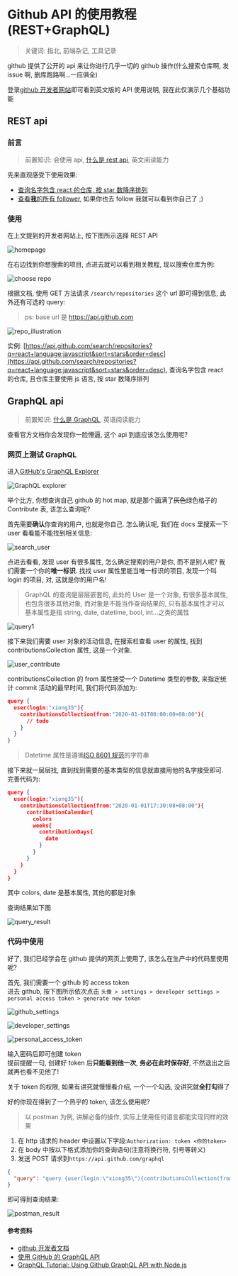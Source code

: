 # Github API 的使用教程(REST+GraphQL)

> 关键词: 指北, 前端杂记, 工具记录

github 提供了公开的 api 来让你进行几乎一切的 github 操作(什么搜索仓库啊, 发 issue 啊, 删库跑路啊...一应俱全)

登录[github 开发者网站](https://developer.github.com/)即可看到英文版的 API 使用说明, 我在此仅演示几个基础功能

## REST api

### 前言

> 前置知识: 会使用 api, [什么是 rest api](https://blog.csdn.net/D_R_L_T/article/details/82562902), 英文阅读能力

先来直观感受下使用效果:

- [查询名字包含 react 的仓库, 按 star 数降序排列](https://api.github.com/search/repositories?q=react&sort=stars&order=desc)
- [查看**我**的所有 follower](https://api.github.com/users/xiong35/followers), 如果你也去 follow 我就可以看到你自己了 ;)

### 使用

在上文提到的开发者网站上, 按下图所示选择 REST API

![homepage](https://s1.ax1x.com/2020/06/30/N5jTAJ.png)

在右边找到你想搜索的项目, 点进去就可以看到相关教程, 现以搜索仓库为例:

![choose repo](https://s1.ax1x.com/2020/06/30/N5jq91.png)

根据文档, 使用 GET 方法请求 `/search/repositories` 这个 url 即可得到信息, 此外还有可选的 query:

> ps: base url 是 https://api.github.com

![repo_illustration](https://s1.ax1x.com/2020/06/30/N5jxBD.png)

实例: [https://api.github.com/search/repositories?q=react+language:javascript&sort=stars&order=desc](https://api.github.com/search/repositories?q=react+language:javascript&sort=stars&order=desc), 查询名字包含 react 的仓库, 且仓库主要使用 js 语言, 按 star 数降序排列

## GraphQL api

> 前置知识: [什么是 GraphQL](https://www.zhihu.com/question/264629587), 英语阅读能力

查看官方文档你会发现你一脸懵逼, 这个 api 到底应该怎么使用呢?

### 网页上测试 GraphQL

进入[GitHub's GraphQL Explorer](https://developer.github.com/v4/explorer/)

![GraphQL explorer](https://s1.ax1x.com/2020/06/30/N5jHhR.png)

举个比方, 你想查询自己 github 的 hot map, 就是那个画满了<del>灰色</del>绿色格子的 Contribute 表, 该怎么查询呢?

首先需要**确认**你查询的用户, 也就是你自己. 怎么确认呢, 我们在 docs 里搜索一下 user 看看能不能找到相关信息:

![search_user](https://s1.ax1x.com/2020/06/30/N5jvnO.png)

点进去看看, 发现 user 有很多属性, 怎么确定搜索的用户是你, 而不是别人呢? 我们需要一个你的**唯一标识**. 找找 user 属性里能当唯一标识的项目, 发现一个叫 login 的项目, 对, 这就是你的用户名!

> GraphQL 的查询是层层嵌套的, 此处的 User 是一个对象, 有很多基本属性, 也包含很多其他对象, 而对象是不能当作查询结果的, 只有基本属性才可以
> 基本属性是指 string, date, datetime, bool, int...之类的属性

![query1](https://s1.ax1x.com/2020/06/30/N5jzHe.png)

接下来我们需要 user 对象的活动信息, 在搜索栏查看 user 的属性, 找到 contributionsCollection 属性, 这是一个对象.

![user_contribute](https://s1.ax1x.com/2020/06/30/N5vpAH.png)

contributionsCollection 的 from 属性接受一个 Datetime 类型的参数, 来指定统计 commit 活动的最早时间, 我们将代码添加为:

```json
query {
  user(login:"xiong35"){
    contributionsCollection(from:"2020-01-01T00:00:00+08:00"){
      // todo
    }
  }
}
```

> Datetime 属性是遵循[ISO 8601 规范](https://baike.baidu.com/item/ISO%208601/3910715?fr=aladdin)的字符串

接下来就一层层找, 直到找到需要的基本类型的信息就直接用他的名字接受即可. 完善代码为:

```json
query {
  user(login:"xiong35"){
    contributionsCollection(from:"2020-01-01T17:30:08+08:00"){
      contributionCalendar{
        colors
        weeks{
          contributionDays{
            date
          }
        }
      }
    }
  }
}
```

其中 colors, date 是基本属性, 其他的都是对象

查询结果如下图

![query_result](https://s1.ax1x.com/2020/06/30/N5jXjK.png)

### 代码中使用

好了, 我们已经学会在 github 提供的网页上使用了, 该怎么在生产中的代码里使用呢?

首先, 我们需要一个 github 的 access token  
进去 github, 按下图所示依次点击 `头像 > settings > developer settings > personal access token > generate new token`

![github_settings](https://s1.ax1x.com/2020/06/30/N5j7N9.png)

![developer_settings](https://s1.ax1x.com/2020/06/30/N5jI74.png)

![personal_access_token](https://s1.ax1x.com/2020/06/30/N5jL1x.png)

输入密码后即可创建 token  
提前提醒一句, 创建好 token 后**只能看到他一次**, **务必在此时保存好**, 不然退出之后就再也看不见他了!

关于 token 的权限, 如果有讲究就慢慢看介绍, 一个一个勾选, 没讲究就**全打勾**得了

好的你现在得到了一个热乎的 token, 该怎么使用呢?

> 以 postman 为例, 讲解必备的操作, 实际上使用任何语言都能实现同样的效果

1. 在 http 请求的 header 中设置以下字段:`Authorization: token <你的token>`
2. 在 body 中按以下格式添加你的查询语句(注意将换行符, 引号等转义)
3. 发送 POST 请求到`https://api.github.com/graphql`

```json
{
  "query": "query {user(login:\"xiong35\"){contributionsCollection(from:\"2020-01-01T17:30:08+08:00\"){contributionCalendar{colors weeks{contributionDays{date}}}}}}"
}
```

即可得到查询结果:

![postman_result](https://s1.ax1x.com/2020/06/30/N5jOc6.png)

#### 参考资料

- [github 开发者文档](https://developer.github.com/)
- [使用 GitHub 的 GraphQL API](https://blog.csdn.net/caiqiiqi/article/details/97936365)
- [GraphQL Tutorial: Using Github GraphQL API with Node.js](https://www.scaledrone.com/blog/graphql-tutorial-using-github-graphql-api-with-nodejs/)

